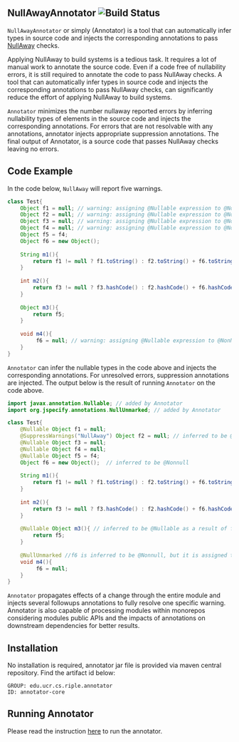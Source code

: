## NullAwayAnnotator  ![Build Status](https://github.com/nimakarimipour/NullAwayAnnotator/actions/workflows/continuous-integration.yml/badge.svg)
```NullAwayAnnotator``` or simply (Annotator) is a tool that can automatically infer types in source code and injects the 
corresponding annotations to pass [NullAway](https://github.com/uber/NullAway) checks.

Applying NullAway to build systems is a tedious task. It requires a lot of manual work to annotate the source code. 
Even if a code free of nullability errors, it is still required to annotate the code to pass NullAway checks. 
A tool that can automatically infer types in source code and injects the corresponding annotations to pass NullAway checks, can significantly reduce the effort of applying NullAway to build systems.

```Annotator``` minimizes the number nullaway reported errors by inferring nullability types of elements in the source code and injects 
the corresponding annotations. For errors that are not resolvable with any annotations, annotator injects appropriate suppression annotations.
The final output of Annotator, is a source code that passes NullAway checks leaving no errors.

## Code Example

In the code below, ```NullAway``` will report five warnings.

```java
class Test{
    Object f1 = null; // warning: assigning @Nullable expression to @NonNull field
    Object f2 = null; // warning: assigning @Nullable expression to @NonNull field
    Object f3 = null; // warning: assigning @Nullable expression to @NonNull field
    Object f4 = null; // warning: assigning @Nullable expression to @NonNull field
    Object f5 = f4;
    Object f6 = new Object();
    
    String m1(){
        return f1 != null ? f1.toString() : f2.toString() + f6.toString();
    }
    
    int m2(){
        return f3 != null ? f3.hashCode() : f2.hashCode() + f6.hashCode();
    }
    
    Object m3(){
        return f5;
    }
    
    void m4(){
         f6 = null; // warning: assigning @Nullable expression to @NonNull field
    }
}
```

```Annotator``` can infer the nullable types in the code above and injects the corresponding annotations. For unresolved errors, suppression annotations are injected.
The output below is the result of running ```Annotator``` on the code above.

```java
import javax.annotation.Nullable; // added by Annotator
import org.jspecify.annotations.NullUnmarked; // added by Annotator

class Test{
    @Nullable Object f1 = null;
    @SuppressWarnings("NullAway") Object f2 = null; // inferred to be @Nonnull, and null assignment is suppressed.
    @Nullable Object f3 = null;
    @Nullable Object f4 = null;
    @Nullable Object f5 = f4;
    Object f6 = new Object();  // inferred to be @Nonnull
    
    String m1(){
        return f1 != null ? f1.toString() : f2.toString() + f6.toString();
    }
    
    int m2(){
        return f3 != null ? f3.hashCode() : f2.hashCode() + f6.hashCode();
    }
    
    @Nullable Object m3(){ // inferred to be @Nullable as a result of f5 being @Nullable.
        return f5;
    }
    
    @NullUnmarked //f6 is inferred to be @Nonnull, but it is assigned to null. The error is suppressed by @NullUnmarked.
    void m4(){
         f6 = null; 
    }
}
```

```Annotator``` propagates effects of a change through the entire module and injects several followups annotations to fully resolve one specific warning.
Annotator is also capable of processing modules within monorepos considering modules public APIs and the impacts of annotations on downstream dependencies for better results.

## Installation
No installation is required, annotator jar file is provided via maven central repository. Find the artifact id below:
```
GROUP: edu.ucr.cs.riple.annotator
ID: annotator-core
```

## Running Annotator

Please read the instruction [here](runner/README.md) to run the annotator.
